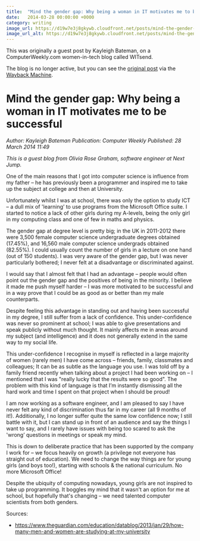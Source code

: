 ```yaml
---
title:  "Mind the gender gap: Why being a woman in IT motivates me to be successful"
date:   2014-03-28 00:00:00 +0000
category: writing
image_url: https://d19w7e3j8gkywb.cloudfront.net/posts/mind-the-gender-gap.png
image_url_alt: https://d19w7e3j8gkywb.cloudfront.net/posts/mind-the-gender-gap.webp
---
```

This was originally a guest post by Kayleigh Bateman, on a ComputerWeekly.com women-in-tech blog called WITsend.

The blog is no longer active, but you can see the 
[original post](https://web.archive.org/web/20211206174453/https://www.computerweekly.com/blog/WITsend/Mind-the-gender-gap-Why-being-a-woman-in-IT-motivates-me-to-be-successful) 
via the [Wayback Machine](https://web.archive.org/).

# Mind the gender gap: Why being a woman in IT motivates me to be successful

_Author: Kayleigh Bateman_
_Publication: Computer Weekly_
_Published: 28 March 2014 11:49_

_This is a guest blog from Olivia Rose Graham, software engineer at Next Jump._

One of the main reasons that I got into computer science is influence from my father – he has previously been a 
programmer and inspired me to take up the subject at college and then at University.

Unfortunately whilst I was at school, there was only the option to study ICT – a dull mix of 'learning’ to use 
programs from the Microsoft Office suite. I started to notice a lack of other girls during my A-levels, being the 
only girl in my computing class and one of few in maths and physics.

The gender gap at degree level is pretty big; in the UK in 2011-2012 there were 3,500 female computer science 
undergraduate degrees obtained (17.45%), and 16,560 male computer science undergrads obtained (82.55%). I could usually 
count the number of girls in a lecture on one hand (out of 150 students). I was very aware of the gender gap, but 
I was never particularly bothered; I never felt at a disadvantage or discriminated against.

I would say that I almost felt that I had an advantage – people would often point out the gender gap and the 
positives of being in the minority. I believe it made me push myself harder – I was more motivated to be successful 
and in a way prove that I could be as good as or better than my male counterparts.

Despite feeling this advantage in standing out and having been successful in my degree, I still suffer from a lack of 
confidence. This under-confidence was never so prominent at school; I was able to give presentations and speak publicly 
without much thought. It mainly affects me in areas around my subject (and intelligence) and it does not generally 
extend in the same way to my social life.

This under-confidence I recognise in myself is reflected in a large majority of women (rarely men) I have come across 
– friends, family, classmates and colleagues; It can be as subtle as the language you use. I was told off by a family 
friend recently when talking about a project I had been working on – I mentioned that I was "really lucky that the 
results were so good".  The problem with this kind of language is that I’m instantly dismissing all the hard work 
and time I spent on that project when I should be proud!

I am now working as a software engineer, and I am pleased to say I have never felt any kind of discrimination 
thus far in my career (all 9 months of it!). Additionally, I no longer suffer quite the same low confidence now; 
I still battle with it, but I can stand up in front of an audience and say the things I want to say, and I rarely have 
issues with being too scared to ask the 'wrong’ questions in meetings or speak my mind.

This is down to deliberate practice that has been supported by the company I work for – we focus heavily on growth 
(a privilege not everyone has straight out of education). We need to change the way things are for young girls 
(and boys too!), starting with schools & the national curriculum. No more Microsoft Office!

Despite the ubiquity of computing nowadays, young girls are not inspired to take up programming. It boggles my 
mind that it wasn't an option for me at school, but hopefully that's changing – we need talented computer 
scientists from both genders.

Sources:
- https://www.theguardian.com/education/datablog/2013/jan/29/how-many-men-and-women-are-studying-at-my-university